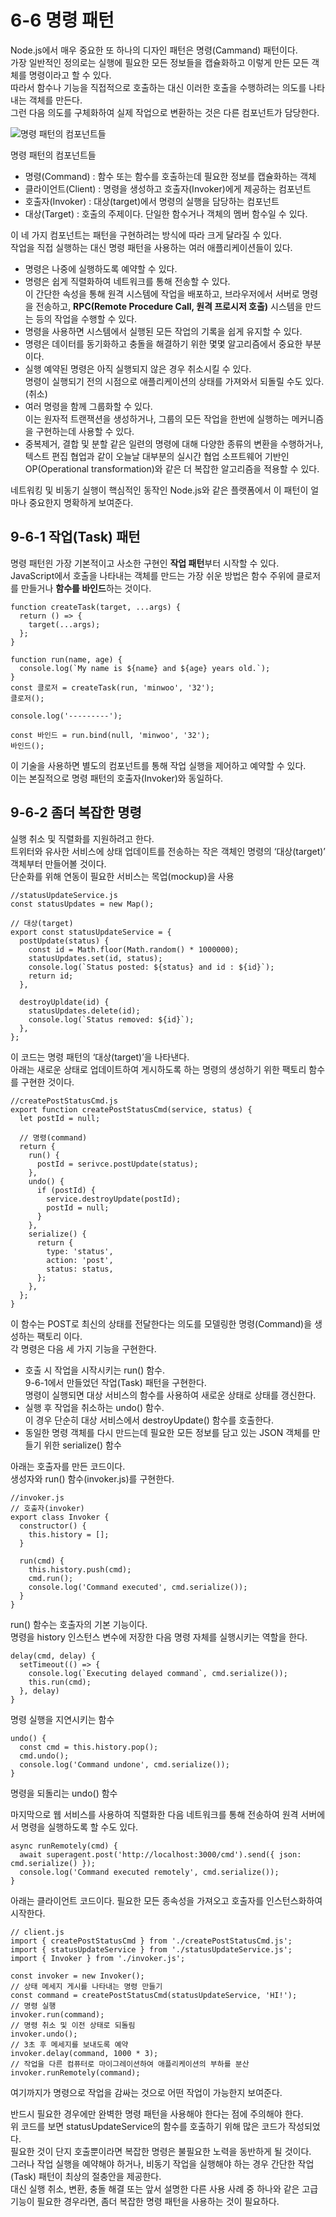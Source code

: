 # 6-6 명령 패턴

Node.js에서 매우 중요한 또 하나의 디자인 패턴은 명령(Cammand) 패턴이다.  
가장 일반적인 정의로는 실행에 필요한 모든 정보들을 캡슐화하고 이렇게 만든 모든 객체를 명령이라고 할 수 있다.  
따라서 함수나 기능을 직접적으로 호출하는 대신 이러한 호출을 수행하려는 의도를 나타내는 객체를 만든다.  
그런 다음 의도를 구체화하여 실제 작업으로 변환하는 것은 다른 컴포넌트가 담당한다.

![명령 패턴의 컴포넌트들](https://prod-files-secure.s3.us-west-2.amazonaws.com/bc261f43-de91-483d-8946-ac5a65106576/2b862937-3d99-447d-9792-ca6a7235199e/Untitled.png)

명령 패턴의 컴포넌트들

- 명령(Command) : 함수 또는 함수를 호출하는데 필요한 정보를 캡슐화하는 객체
- 클라이언트(Client) : 명령을 생성하고 호출자(Invoker)에게 제공하는 컴포넌트
- 호출자(Invoker) : 대상(target)에서 명령의 실행을 담당하는 컴포넌트
- 대상(Target) : 호출의 주제이다. 단일한 함수거나 객체의 멤버 함수일 수 있다.

이 네 가지 컴포넌트는 패턴을 구현하려는 방식에 따라 크게 달라질 수 있다.  
작업을 직접 실행하는 대신 명령 패턴을 사용하는 여러 애플리케이션들이 있다.

- 명령은 나중에 실행하도록 예약할 수 있다.
- 명령은 쉽게 직렬화하여 네트워크를 통해 전송할 수 있다.  
  이 간단한 속성을 통해 원격 시스템에 작업을 배포하고, 브라우저에서 서버로 명령을 전송하고, **RPC(Remote Procedure Call, 원격 프로시저 호출)** 시스템을 만드는 등의 작업을 수행할 수 있다.
- 명령을 사용하면 시스템에서 실행된 모든 작업의 기록을 쉽게 유지할 수 있다.
- 명령은 데이터를 동기화하고 충돌을 해결하기 위한 몇몇 알고리즘에서 중요한 부분이다.
- 실행 예약된 명령은 아직 실행되지 않은 경우 취소시킬 수 있다.  
  명령이 실행되기 전의 시점으로 애플리케이션의 상태를 가져와서 되돌릴 수도 있다.(취소)
- 여러 명령을 함께 그룹화할 수 있다.  
  이는 원자적 트랜잭션을 생성하거나, 그룹의 모든 작업을 한번에 실행하는 메커니즘을 구현하는데 사용할 수 있다.
- 중복제거, 결합 및 분할 같은 일련의 명령에 대해 다양한 종류의 변환을 수행하거나, 텍스트 편집 협업과 같이 오늘날 대부분의 실시간 협업 소프트웨어 기반인 OP(Operational transformation)와 같은 더 복잡한 알고리즘을 적용할 수 있다.

네트워킹 및 비동기 실행이 핵심적인 동작인 Node.js와 같은 플랫폼에서 이 패턴이 얼마나 중요한지 명확하게 보여준다.

## 9-6-1 작업(Task) 패턴

명령 패턴읜 가장 기본적이고 사소한 구현인 **작업 패턴**부터 시작할 수 있다.  
JavaScript에서 호출을 나타내는 객체를 만드는 가장 쉬운 방법은 함수 주위에 클로저를 만들거나 **함수를 바인드**하는 것이다.

```tsx
function createTask(target, ...args) {
  return () => {
    target(...args);
  };
}

function run(name, age) {
  console.log(`My name is ${name} and ${age} years old.`);
}
const 클로저 = createTask(run, 'minwoo', '32');
클로저();

console.log('---------');

const 바인드 = run.bind(null, 'minwoo', '32');
바인드();
```

이 기술을 사용하면 별도의 컴포넌트를 통해 작업 실행을 제어하고 예약할 수 있다.  
이는 본질적으로 명령 패턴의 호출자(Invoker)와 동일하다.

## 9-6-2 좀더 복잡한 명령

실행 취소 및 직렬화를 지원하려고 한다.  
트위터와 유사한 서비스에 상태 업데이트를 전송하는 작은 객체인 명령의 ‘대상(target)’ 객체부터 만들어볼 것이다.  
단순화를 위해 연동이 필요한 서비스는 목업(mockup)을 사용

```tsx
//statusUpdateService.js
const statusUpdates = new Map();

// 대상(target)
export const statusUpdateService = {
  postUpdate(status) {
    const id = Math.floor(Math.random() * 1000000);
    statusUpdates.set(id, status);
    console.log(`Status posted: ${status} and id : ${id}`);
    return id;
  },

  destroyUpldate(id) {
    statusUpdates.delete(id);
    console.log(`Status removed: ${id}`);
  },
};
```

이 코드는 명령 패턴의 ‘대상(target)’을 나타낸다.  
아래는 새로운 상태로 업데이트하여 게시하도록 하는 명령의 생성하기 위한 팩토리 함수를 구현한 것이다.

```tsx
//createPostStatusCmd.js
export function createPostStatusCmd(service, status) {
  let postId = null;

  // 명령(command)
  return {
    run() {
      postId = serivce.postUpdate(status);
    },
    undo() {
      if (postId) {
        service.destroyUpdate(postId);
        postId = null;
      }
    },
    serialize() {
      return {
        type: 'status',
        action: 'post',
        status: status,
      };
    },
  };
}
```

이 함수는 POST로 최신의 상태를 전달한다는 의도를 모델링한 명령(Command)을 생성하는 팩토리 이다.  
각 명령은 다음 세 가지 기능을 구현한다.

- 호출 시 작업을 시작시키는 run() 함수.  
  9-6-1에서 만들었던 작업(Task) 패턴을 구현한다.  
  명령이 실행되면 대상 서비스의 함수를 사용하여 새로운 상태로 상태를 갱신한다.
- 실행 후 작업을 취소하는 undo() 함수.  
  이 경우 단순히 대상 서비스에서 destroyUpdate() 함수를 호출한다.
- 동일한 명령 객체를 다시 만드는데 필요한 모든 정보를 담고 있는 JSON 객체를 만들기 위한 serialize() 함수

아래는 호출자를 만든 코드이다.  
생성자와 run() 함수(invoker.js)를 구현한다.

```tsx
//invoker.js
// 호출자(invoker)
export class Invoker {
  constructor() {
    this.history = [];
  }

  run(cmd) {
    this.history.push(cmd);
    cmd.run();
    console.log('Command executed', cmd.serialize());
  }
}
```

run() 함수는 호출자의 기본 기능이다.  
명령을 history 인스턴스 변수에 저장한 다음 명령 자체를 실행시키는 역할을 한다.

```tsx
delay(cmd, delay) {
  setTimeout(() => {
    console.log(`Executing delayed command`, cmd.serialize());
    this.run(cmd);
  }, delay)
}
```

명령 실행을 지연시키는 함수

```tsx
undo() {
  const cmd = this.history.pop();
  cmd.undo();
  console.log('Command undone', cmd.serialize());
}
```

명령을 되돌리는 undo() 함수

마지막으로 웹 서비스를 사용하여 직렬화한 다음 네트워크를 통해 전송하여 원격 서버에서 명령을 실행하도록 할 수도 있다.

```tsx
async runRemotely(cmd) {
  await superagent.post('http://localhost:3000/cmd').send({ json: cmd.serialize() });
  console.log('Command executed remotely', cmd.serialize());
}
```

아래는 클라이언트 코드이다. 필요한 모든 종속성을 가져오고 호출자를 인스턴스화하여 시작한다.

```tsx
// client.js
import { createPostStatusCmd } from './createPostStatusCmd.js';
import { statusUpdateService } from './statusUpdateService.js';
import { Invoker } from './invoker.js';

const invoker = new Invoker();
// 상태 메세지 게시를 나타내는 명령 만들기
const command = createPostStatusCmd(statusUpdateService, 'HI!');
// 명령 실행
invoker.run(command);
// 명령 취소 및 이전 상태로 되돌림
invoker.undo();
// 3초 후 메세지를 보내도록 예약
invoker.delay(command, 1000 * 3);
// 작업을 다른 컴퓨터로 마이그레이션하여 애플리케이션의 부하를 분산
invoker.runRemotely(command);
```

여기까지가 명령으로 작업을 감싸는 것으로 어떤 작업이 가능한지 보여준다.

반드시 필요한 경우에만 완벽한 명령 패턴을 사용해야 한다는 점에 주의해야 한다.  
위 코드를 보면 statusUpdateService의 함수를 호출하기 위해 많은 코드가 작성되었다.  
필요한 것이 단지 호출뿐이라면 복잡한 명령은 불필요한 노력을 동반하게 될 것이다.  
그러나 작업 실행을 예약해야 하거나, 비동기 작업을 실행해야 하는 경우 간단한 작업(Task) 패턴이 최상의 절충안을 제공한다.  
대신 실행 취소, 변환, 충돌 해결 또는 앞서 설명한 다른 사용 사례 중 하나와 같은 고급 기능이 필요한 경우라면, 좀더 복잡한 명령 패턴을 사용하는 것이 필요하다.
